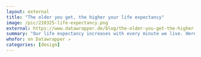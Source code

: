 ```yaml
---
layout: external
title: "The older you get, the higher your life expectancy"
image: /pic/210325-life-expectancy.png
external: https://www.datawrapper.de/blog/the-older-you-get-the-higher-your-life-expectancy#ref-1
summary: "Our life expectancy increases with every minute we live. Here's why."
whofor: on Datawrapper ↗
categories: [design]
---
```

